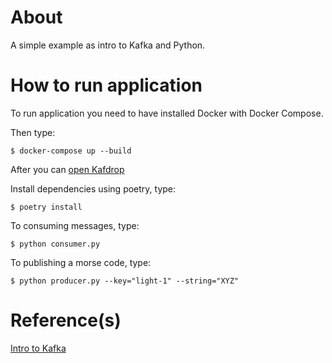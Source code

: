 # About

A simple example as intro to Kafka and Python.

# How to run application

To run application you need to have installed Docker with Docker Compose.

Then type:

```
$ docker-compose up --build
```

After you can [open Kafdrop](http://localhost:9000/)

Install dependencies using poetry, type:

```
$ poetry install
```

To consuming messages, type:

```
$ python consumer.py
```

To publishing a morse code, type:

```
$ python producer.py --key="light-1" --string="XYZ"
```

# Reference(s)

[Intro to Kafka](https://dev.to/boyu1997/intro-to-kafka-4hn2)
